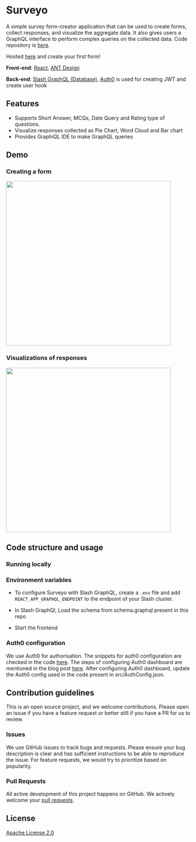 # Surveyo

A simple survey form-creator application that can be used to create forms, collect responses, and visualize the aggregate data. It also gives users a GraphQL interface to perform complex queries on the collected data. Code repository is [here](https://github.com/rahulgurnani/surveyo).

Hosted [here](https://surveyo.one-click.cloud.dgraph.io/) and create your first form!

**Front-end**: [React](https://reactjs.org/), [ANT Design](https://ant.design/)

**Back-end**: [Slash GraphQL (Database)](https://dgraph.io/slash-graphql), [Auth0](https://auth0.com/) is used for creating JWT and create user hook

## Features

- Supports Short Answer, MCQs, Date Query and Rating type of questions.
- Visualize responses collected as Pie Chart, Word Cloud and Bar chart
- Provides GraphiQL IDE to make GraphQL queries

## Demo

### Creating a form

<img src="public/Create-Form.gif" width="450" />

### Visualizations of responses

<img src="public/Charts.gif" width="450" />

## Code structure and usage

### Running locally

### Environment variables

- To configure Surveyo with Slash GraphQL, create a `.env` file and add `REACT_APP_GRAPHQL_ENDPOINT` to the endpoint of your Slash cluster.

- In Slash GraphQl, Load the schema from schema.graphql present in this repo

- Start the frontend

### Auth0 configuration

We use Auth0 for authorisation. The snippets for auth0 configuration are checked in the code [here](https://github.com/rahulgurnani/surveyo/tree/master/auth0_snippets). The steps of configuring Auth0 dashboard are mentioned in the blog post [here](https://dgraph.io/blog/post/surveyo-into/).
After configuring Auth0 dashboard, update the Auth0 config used in the code present in src/AuthConfig.json.

## Contribution guidelines

This is an open source project, and we welcome contributions. Please open an issue if you have a feature request or better still if you have a PR for us to review.

### Issues

We use GitHub issues to track bugs and requests. Please ensure your bug description is clear and has sufficient instructions to be able to reproduce the issue. For feature requests, we would try to prioritize based on popularity.

### Pull Requests

All active development of this project happens on GitHub. We actively welcome your [pull requests](https://docs.github.com/en/github/collaborating-with-issues-and-pull-requests/creating-a-pull-request).

## License

[Apache License 2.0](LICENSE)
